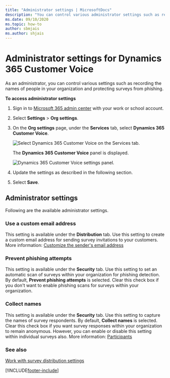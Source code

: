 ```yaml
---
title: "Administrator settings | MicrosoftDocs"
description: "You can control various administrator settings such as recording the names of people in your organization and protecting surveys from phishing."
ms.date: 09/10/2020
ms.topic: how-to
author: sbmjais
ms.author: shjais
---
```


# Administrator settings for Dynamics 365 Customer Voice

As an administrator, you can control various settings such as recording the names of people in your organization and protecting surveys from phishing.

**To access administrator settings**

1. Sign in to [Microsoft 365 admin center](https://admin.microsoft.com/) with your work or school account.

2. Select **Settings** > **Org settings**.

3. On the **Org settings** page, under the **Services** tab, select **Dynamics 365 Customer Voice**.

    ![Select Dynamics 365 Customer Voice on the Services tab.](media/select-customer-voice.png "Select Dynamics 365 Customer Voice on the Services tab") 

   The **Dynamics 365 Customer Voice** panel is displayed.

    ![Dynamics 365 Customer Voice settings panel.](media/customer-voice-admin-settings.png "Dynamics 365 Customer Voice settings panel")

4. Update the settings as described in the following section.

5. Select **Save**.

## Administrator settings

Following are the available administrator settings.

### Use a custom email address

This setting is available under the **Distribution** tab. Use this setting to create a custom email address for sending survey invitations to your customers. More information: [Customize the sender's email address](customize-sender-email.md)

### Prevent phishing attempts

This setting is available under the **Security** tab. Use this setting to set an automatic scan of surveys within your organization for phishing detection. By default, **Prevent phishing attempts** is selected. Clear this check box if you don't want to enable phishing scans for surveys within your organization.

### Collect names

This setting is available under the **Security** tab. Use this setting to capture the names of survey respondents. By default, **Collect names** is selected. Clear this check box if you want survey responses within your organization to remain anonymous. However, you can enable or disable this setting within individual surveys also. More information: [Participants](distribution-settings.md#participants)


### See also

[Work with survey distribution settings](distribution-settings.md)

[!INCLUDE[footer-include](includes/footer-banner.md)]
